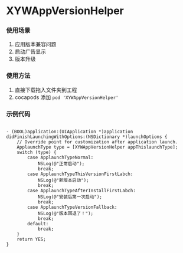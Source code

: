 # XYWAppVersionHelper

### 使用场景
1. 应用版本兼容问题
2. 启动广告显示
3. 版本升级

### 使用方法
1. 直接下载拖入文件夹到工程
2. cocapods 添加  <code>pod 'XYWAppVersionHelper'</code>

### 示例代码
<code>
- (BOOL)application:(UIApplication *)application didFinishLaunchingWithOptions:(NSDictionary *)launchOptions {
    // Override point for customization after application launch.
    ApplaunchType type = [XYWAppVersionHelper appThislaunchType];
    switch (type) {
        case ApplaunchTypeNormal:
            NSLog(@"正常启动");
            break;
        case ApplaunchTypeThisVersionFirstLabch:
            NSLog(@"新版本启动");
            break;
        case ApplaunchTypeAfterInstallFirstLabch:
            NSLog(@"安装后第一次启动");
            break;
        case ApplaunchTypeVersionFallback:
            NSLog(@"版本回退了！");
            break;
        default:
            break;
    }
    return YES;
}
</code>

